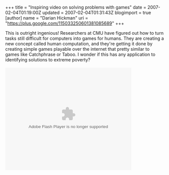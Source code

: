 +++
title = "Inspiring video on solving problems with games"
date = 2007-02-04T01:19:00Z
updated = 2007-02-04T01:31:43Z
blogimport = true 
[author]
	name = "Darian Hickman"
	uri = "https://plus.google.com/115033250601381085689"
+++

This is outright ingenious!  Researchers at CMU have figured out how to turn tasks still difficult for computers into games for humans.  They are creating a new concept called human computation, and they're getting it done by creating simple games playable over the internet that pretty similar to games like Catchphrase or Taboo. I wonder if this has any application to identifying solutions to extreme poverty?<br /><br /> <embed style="width:400px; height:326px;" id="VideoPlayback" type="application/x-shockwave-flash" src="http://video.google.com/googleplayer.swf?docId=-8246463980976635143&hl=en" flashvars="&subtitle=on"> </embed>
